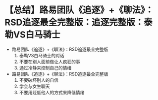 # 【总结】路易团队《追逐》+《聊法》：RSD追逐最全完整版：追逐完整版：泰勒VS白马骑士

-   路易团队《追逐》+《聊法》：RSD追逐最全完整版
    1.  泰勒VS白马骑士的对话
    2.  不要在别人面前做让人疯狂的事
    3.  通过冷静来控制自己的情绪
-   路易团队《追逐》+《聊法》：RSD追逐最全完整版
    1.  不要破坏别人的自信
    2.  学会与女生聊天
    3.  不要用贬低他人的方式来降低情绪